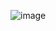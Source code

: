 ![image](https://github.com/CoderZonora/AdventOfCyber2023/assets/140229408/2b2c4099-207e-402c-b299-c8a50e692acb)
